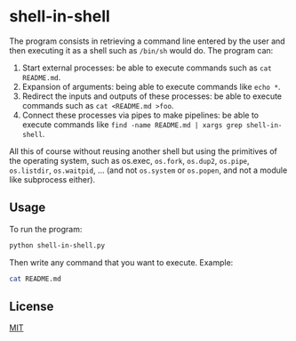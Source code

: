 # shell-in-shell

The program consists in retrieving a command line entered by the user and then executing it as a shell such as ``/bin/sh`` would do. The program can:

1. Start external processes: be able to execute commands such as ``cat README.md``.
2. Expansion of arguments: being able to execute commands like ``echo *``.
3. Redirect the inputs and outputs of these processes: be able to execute commands such as ``cat <README.md >foo``.
4. Connect these processes via pipes to make pipelines: be able to execute commands like ``find -name README.md | xargs grep shell-in-shell``.

All this of course without reusing another shell but using the primitives of the operating system, such as os.exec, ``os.fork``, ``os.dup2``, ``os.pipe``, ``os.listdir``, ``os.waitpid``, ... (and not ``os.system`` or ``os.popen``, and not a module like subprocess either).

## Usage

To run the program:
```bash
python shell-in-shell.py
```

Then write any command that you want to execute. Example:
```bash
cat README.md
```

## License
[MIT](https://raw.githubusercontent.com/Nakwendaa/shell-in-shell/master/LICENSE)
